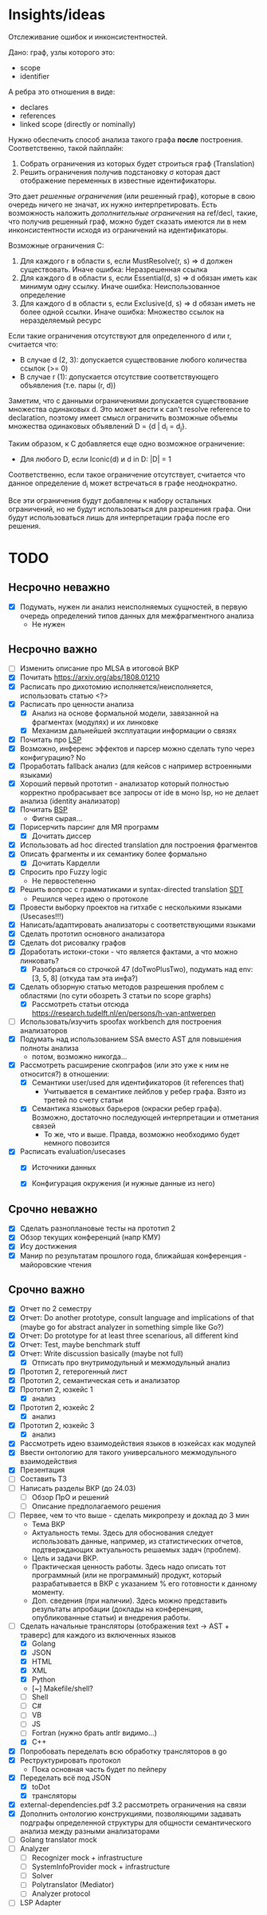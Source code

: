 
# Insights/ideas

Отслеживание ошибок и инконсистентностей.

Дано: граф, узлы которого это:
- scope
- identifier

А ребра это отношения в виде:
- declares
- references
- linked scope (directly or nominally)

Нужно обеспечить способ анализа такого графа **после** построения. Соответственно, такой пайплайн:
1. Собрать ограничения из которых будет строиться граф (Translation)
1. Решить ограничения получив подстановку σ которая даст отображение переменных в известные идентификаторы.

Это дает *решенные ограничения* (или решенный граф), которые в свою очередь ничего не значат, их нужно интерпретировать.
Есть возможность наложить *дополнительные ограничения* на ref/decl, такие, что получив решенный граф, можно будет
сказать имеются ли в нем инконсистентности исходя из ограничений на идентификаторы.

Возможные ограничения C:
1. Для каждого r в области s, если MustResolve(r, s) => d должен существовать. Иначе ошибка: Неразрешенная ссылка
1. Для каждого d в области s, если Essential(d, s) => d обязан иметь как минимум одну ссылку. Иначе ошибка: Неиспользованное определение
1. Для каждого d в области s, если Exclusive(d, s) => d обязан иметь не более одной ссылки. Иначе ошибка: Множество ссылок на неразделяемый ресурс

Если такие ограничения отсутствуют для определенного d или r, считается что:
- В случае d (2, 3): допускается существование любого количества ссылок (>= 0)
- В случае r (1): допускается отсутствие соответствующего объявления (т.е. пары (r, d))

Заметим, что с данными ограничениями допускается существование множества одинаковых d. Это может вести
к can't resolve reference to declaration, поэтому имеет смысл ограничить возможные объемы множества одинаковых объявлений D = {d | d<sub>i</sub> = d<sub>j</sub>}.

Таким образом, к C добавляется еще одно возможное ограничение:
- Для любого D, если Iconic(d) и d in D: |D| = 1

Соответственно, если такое ограничение отсутствует, считается что данное определение d<sub>i</sub> может
встречаться в графе неоднократно.

Все эти ограничения будут добавлены к набору остальных ограничений, но не будут использоваться для разрешения графа.
Они будут использоваться лишь для интерпретации графа после его решения.

# TODO

## Несрочно неважно

- [x] Подумать, нужен ли анализ неисполняемых сущностей, в первую очередь определений типов данных для межфрагментного анализа
    * Не нужен

## Несрочно важно

- [ ] Изменить описание про MLSA в итоговой ВКР
- [x] Почитать https://arxiv.org/abs/1808.01210
- [x] Расписать про дихотомию исполняется/неисполняется, использовать статью <?>
- [x] Расписать про ценности анализа
    - [x] Анализ на основе формальной модели, завязанной на фрагментах (модулях) и их линковке
    - [x] Механизм дальнейшей эксплуатации информации о связях
- [x] Почитать про [LSP](https://microsoft.github.io/language-server-protocol/)
- [x] Возможно, инференс эффектов и парсер можно сделать тупо через конфигурацию? No
- [x] Проработать fallback анализ (для кейсов с например встроенными языками)
- [x] Хороший первый прототип - анализатор который полностью корректно пробрасывает все запросы от ide в моно lsp, но не делает анализа (identity анализатор) 
- [x] Почитать [BSP](https://build-server-protocol.github.io/)
    - Фигня сырая...
- [x] Порисерчить парсинг для МЯ программ
    - [x] Дочитать диссер
- [x] Использовать ad hoc directed translation для построения фрагментов
- [x] Описать фрагменты и их семантику более формально
    - [x] Дочитать Карделли
- [x] Спросить про Fuzzy logic
    - Не первостепенно
- [x] Решить вопрос с грамматиками и syntax-directed translation [SDT](http://www.cse.iitm.ac.in/~krishna/cs3300/lecture4.pdf)
    - Решился через идею о протоколе
- [x] Провести выборку проектов на гитхабе с несколькими языками (Usecases!!!)
- [x] Написать/адаптировать анализаторы с соответствующими языками
- [x] Сделать прототип основного анализатора
- [x] Сделать dot рисовалку графов
- [x] Доработать истоки-стоки - что является фактами, а что можно линковать?
    - [x] Разобраться со строчкой 47 (doTwoPlusTwo), подумать над env: [3, 5, 8] (откуда там эта инфа?)
- [x] Сделать обзорную статью методов разрешения проблем с областями (по сути обозреть 3 статьи по scope graphs)
    - [x] Рассмотреть статьи отсюда https://research.tudelft.nl/en/persons/h-van-antwerpen
- [ ] Использовать/изучить spoofax workbench для построения анализаторов
- [x] Подумать над использованием SSA вместо AST для повышения полноты анализа
    - потом, возможно никогда...
- [x] Рассмотреть расширение скопграфов (или это уже к ним не относится?) в отношении:
    - [x] Семантики user/used для идентификаторов (it references that)
        * Учитывается в семантике лейблов у ребер графа. Взято из третей по счету статьи
    - [x] Семантика языковых барьеров (окраски ребер графа). Возможно, достаточно последующей интерпретации и отметания связей
        * То же, что и выше. Правда, возможно необходимо будет немного повозится
- [x] Расписать evaluation/usecases
    - [x] Источники данных
    - [x] Конфигурация окружения (и нужные данные из него)


## Срочно неважно
  
- [x] Сделать разноплановые тесты на прототип 2
- [x] Обзор текущих конференций (напр КМУ)
- [x] Ису достижения
- [x] Манир по результатам прошлого года, ближайшая конференция - майоровские чтения

## Срочно важно

- [x] Отчет по 2 семестру
- [x] Отчет: Do another prototype, consult language and implications of that (maybe go for abstract analyzer in something simple like Go?)
- [x] Отчет: Do prototype for at least three scenarious, all different kind
- [x] Отчет: Test, maybe benchmark stuff
- [x] Отчет: Write discussion basically (maybe not full)
    - [x] Отписать про внутримодульный и межмодульный анализ
- [x] Прототип 2, гетерогенный лист
- [x] Прототип 2, семантическая сеть и анализатор
- [x] Прототип 2, юзкейс 1
    - [x] анализ
- [x] Прототип 2, юзкейс 2
    - [x] анализ
- [x] Прототип 2, юзкейс 3
    - [x] анализ
- [x] Рассмотреть идею взаимодействия языков в юзкейсах как модулей
- [x] Ввести онтологию для такого универсального межмодульного взаимодействия
- [x] Презентация
- [ ] Cоставить ТЗ
- [ ] Написать разделы ВКР (до 24.03)
    - [ ] Обзор ПрО и решений
    - [ ] Описание предполагаемого решения
- [ ] Первее, чем то что выше - сделать микропрезу и доклад до 3 мин
    * Тема ВКР
    * Актуальность темы. Здесь для обоснования следует использовать данные, например, из статистических отчетов, подтверждающих актуальность решаемых задач (проблем).
    * Цель и задачи ВКР.
    * Практическая ценность работы. Здесь надо описать тот программный (или не программный) продукт, который разрабатывается в ВКР с указанием % его готовности к данному моменту. 
    * Доп. сведения (при наличии). Здесь можно представить результаты апробации (доклады на конференция, опубликованные статьи) и внедрения работы.
- [ ] Сделать начальные трансляторы (отображения text -> AST + траверс) для каждого из включенных языков
    * [X] Golang
    * [x] JSON
    * [x] HTML
    * [x] XML
    * [x] Python
    * [~] Makefile/shell?
    * [ ] Shell
    * [ ] C#
    * [ ] VB
    * [ ] JS
    * [ ] Fortran (нужно брать antlr видимо...)
    * [x] C++
- [x] Попробовать переделать всю обработку трансляторов в go
- [x] Реструктурировать протокол
    * Пока основная часть будет по пейперу
- [x] Переделать всё под JSON
    - [x] toDot
    - [x] трансляторы
- [x] external-dependencies.pdf 3.2 рассмотреть ограничения на связи
- [x] Дополнить онтологию конструкциями, позволяющими задавать подграфы определенной структуры для
общности семантического анализа между разными анализаторами
- [ ] Golang translator mock
- [ ] Analyzer
    * [ ] Recognizer mock + infrastructure
    * [ ] SystemInfoProvider mock + infrastructure
    * [ ] Solver
    * [ ] Polytranslator (Mediator)
    * [ ] Analyzer protocol
- [ ] LSP Adapter